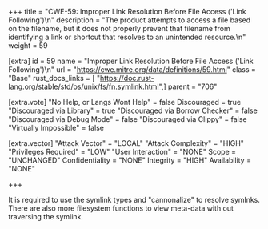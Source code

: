 +++
title = "CWE-59: Improper Link Resolution Before File Access ('Link Following')\n"
description = "The product attempts to access a file based on the filename, but it does not properly prevent that filename from identifying a link or shortcut that resolves to an unintended resource.\n"
weight = 59

[extra]
id = 59
name = "Improper Link Resolution Before File Access ('Link Following')\n"
url = "https://cwe.mitre.org/data/definitions/59.html"
class = "Base"
rust_docs_links = [ "https://doc.rust-lang.org/stable/std/os/unix/fs/fn.symlink.html",]
parent = "706"

[extra.vote]
"No Help, or Langs Wont Help" = false
Discouraged = true
"Discouraged via Library" = true
"Discouraged via Borrow Checker" = false
"Discouraged via Debug Mode" = false
"Discouraged via Clippy" = false
"Virtually Impossible" = false

[extra.vector]
"Attack Vector" = "LOCAL"
"Attack Complexity" = "HIGH"
"Privileges Required" = "LOW"
"User Interaction" = "NONE"
Scope = "UNCHANGED"
Confidentiality = "NONE"
Integrity = "HIGH"
Availability = "NONE"

+++

It is required to use the symlink types and "cannonalize" to resolve symlnks. There are also more filesystem functions to view meta-data with out traversing the symlink.